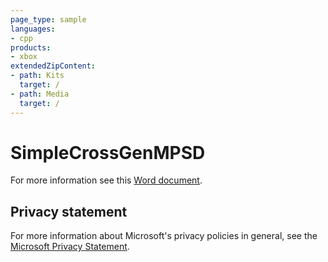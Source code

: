 ```yaml
---
page_type: sample
languages:
- cpp
products:
- xbox
extendedZipContent:
- path: Kits
  target: /
- path: Media
  target: /
---
```


# SimpleCrossGenMPSD

For more information see this [Word document](https://github.com/microsoft/Xbox-GDK-Samples/blob/main/Samples/Live/SimpleCrossGenMPSD/ReadMe.docx).

## Privacy statement

For more information about Microsoft's privacy policies in general, see the [Microsoft Privacy Statement](https://privacy.microsoft.com/privacystatement/).
